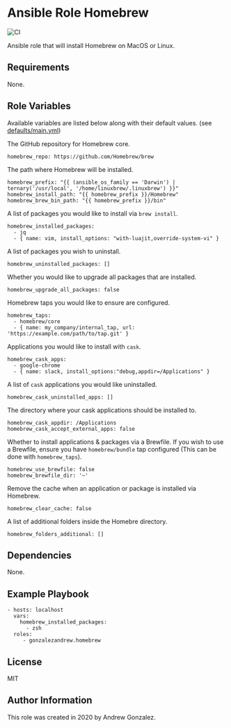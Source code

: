 # Ansible Role Homebrew
![CI](https://github.com/GonzalezAndrew/ansible-role-homebrew/workflows/CI/badge.svg)

Ansible role that will install Homebrew on MacOS or Linux.


Requirements
------------

None.


Role Variables
--------------


Available variables are listed below along with their default values. (see [defaults/main.yml](defaults/main.yml))

The GitHub repository for Homebrew core.

```
homebrew_repo: https://github.com/Homebrew/brew
```

The path where Homebrew will be installed. 
```
homebrew_prefix: "{{ (ansible_os_family == 'Darwin') | ternary('/usr/local', '/home/linuxbrew/.linuxbrew') }}"
homebrew_install_path: "{{ homebrew_prefix }}/Homebrew"
homebrew_brew_bin_path: "{{ homebrew_prefix }}/bin"
```

A list of packages you would like to install via `brew install`.   
```
homebrew_installed_packages:
  - jq
  - { name: vim, install_options: "with-luajit,override-system-vi" }
```

A list of packages you wish to uninstall.
```
homebrew_uninstalled_packages: []
```

Whether you would like to upgrade all packages that are installed.
```
homebrew_upgrade_all_packages: false
```

Homebrew taps you would like to ensure are configured.
```
homebrew_taps:
  - homebrew/core
  - { name: my_company/internal_tap, url: 'https://example.com/path/to/tap.git' }
```

Applications you would like to install with `cask`. 
```
homebrew_cask_apps:
  - google-chrome
  - { name: slack, install_options:"debug,appdir=/Applications" }
```

A list of `cask` applications you would like uninstalled.
```
homebrew_cask_uninstalled_apps: []
```

The directory where your cask applications should be installed to.
```
homebrew_cask_appdir: /Applications
homebrew_cask_accept_external_apps: false
```

Whether to install applications & packages via a Brewfile. If you wish to use a Brewfile, ensure you have `homebrew/bundle` tap configured (This can be done with `homebrew_taps`).
```
homebrew_use_brewfile: false
homebrew_brewfile_dir: '~'
```

Remove the cache when an application or package is installed via Homebrew.
```
homebrew_clear_cache: false
```

A list of additional folders inside the Homebre directory.
```
homebrew_folders_additional: []
```

Dependencies
------------

None.


Example Playbook
----------------

    - hosts: localhost
      vars:
        homebrew_installed_packages:
          - zsh
      roles:
         - gonzalezandrew.homebrew

License
-------

MIT


Author Information
------------------

This role was created in 2020 by Andrew Gonzalez.
